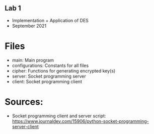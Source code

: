 ## Lab 1
* Implementation + Application of DES
* September 2021

# Files
* main: Main program
* configurations:   Constants for all files
* cipher:   Functions for generating encrypted key(s)
* server:   Socket programming server
* client:   Socket programming client

# Sources:
* Socket programming client and server script: https://www.journaldev.com/15906/python-socket-programming-server-client 